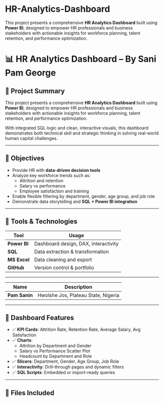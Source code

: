 # HR-Analytics-Dashboard
This project presents a comprehensive **HR Analytics Dashboard** built using **Power BI**, designed to empower HR professionals and business stakeholders with actionable insights for workforce planning, talent retention, and performance optimization.
# 📊 HR Analytics Dashboard – By Sani Pam George

## 📁 Project Summary
This project presents a comprehensive **HR Analytics Dashboard** built using **Power BI**, designed to empower HR professionals and business stakeholders with actionable insights for workforce planning, talent retention, and performance optimization.

With integrated SQL logic and clean, interactive visuals, this dashboard demonstrates both technical skill and strategic thinking in solving real-world human capital challenges.

---

## 🚀 Objectives
- Provide HR with **data-driven decision tools**
- Analyze key workforce trends such as:
  - Attrition and retention
  - Salary vs performance
  - Employee satisfaction and training
- Enable flexible filtering by department, gender, age group, and job role
- Demonstrate data storytelling and **SQL + Power BI integration**

---

## 🧰 Tools & Technologies
| Tool        | Usage                              |
|-------------|-------------------------------------|
| **Power BI**   | Dashboard design, DAX, interactivity |
| **SQL**        | Data extraction & transformation   |
| **MS Excel**   | Data cleaning and export           |
| **GitHub**     | Version control & portfolio        |

---

| Name        | Description                           |
|-------------|---------------------------------------|
| **Pam Sanin** | Hwolshe Jos, Plateau State, Nigeria |
---

## 📌 Dashboard Features
- ✅ **KPI Cards**: Attrition Rate, Retention Rate, Average Salary, Avg Satisfaction
- ✅ **Charts**:
  - Attrition by Department and Gender
  - Salary vs Performance Scatter Plot
  - Headcount by Department and Role
- ✅ **Slicers**: Department, Gender, Age Group, Job Role
- ✅ **Interactivity**: Drill-through pages and dynamic filters
- ✅ **SQL Scripts**: Embedded or import-ready queries

---

## 🧾 Files Included
